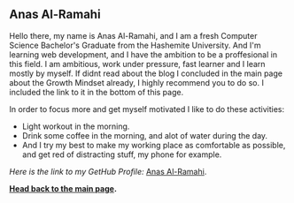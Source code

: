 ## **Anas Al-Ramahi**

  Hello there, my name is Anas Al-Ramahi, and I am a fresh Computer Science Bachelor's Graduate from the Hashemite University. And I'm learning web development, and I have the ambition to be a proffesional in this field.
I am ambitious, work under pressure, fast learner and I learn mostly by myself.
If didnt read about the blog I concluded in the main page about the Growth Mindset already, I highly recommend you to do so. I included the link to it in the bottom of this page.

  In order to focus more and get myself motivated I like to do these activities:
- Light workout in the morning.
- Drink some coffee in the morning, and alot of water during the day.
- And I try my best to make my working place as comfortable as possible, and get red of distracting stuff, my phone for example.



*Here is the link to my GetHub Profile:*
[Anas Al-Ramahi](https://github.com/AnasAlRamahi).

**[Head back to the main page](https://github.com/AnasAlRamahi/reading-notes/).**

